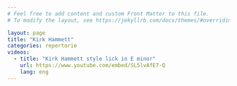 ```yaml
---
# Feel free to add content and custom Front Matter to this file.
# To modify the layout, see https://jekyllrb.com/docs/themes/#overriding-theme-defaults

layout: page
title: "Kirk Hammett"
categories: repertorie
videos:
  - title: "Kirk Hammett style lick in E minor"
    url: https://www.youtube.com/embed/SL5lvAfE7-Q
    lang: eng
---
```

